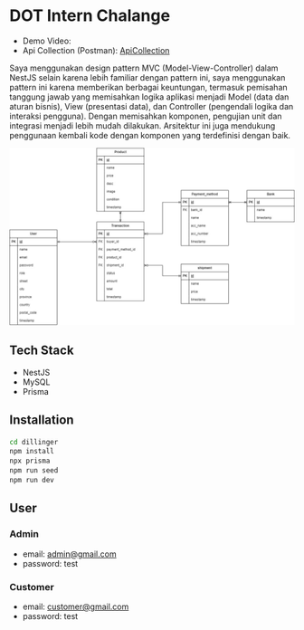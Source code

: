 # DOT Intern Chalange

- Demo Video: 
- Api Collection (Postman): [ApiCollection]

Saya menggunakan design pattern MVC (Model-View-Controller) dalam NestJS selain karena lebih familiar dengan pattern ini, saya menggunakan pattern ini karena memberikan berbagai keuntungan, termasuk pemisahan tanggung jawab yang memisahkan logika aplikasi menjadi Model (data dan aturan bisnis), View (presentasi data), dan Controller (pengendali logika dan interaksi pengguna). Dengan memisahkan komponen, pengujian unit dan integrasi menjadi lebih mudah dilakukan. Arsitektur ini juga mendukung penggunaan kembali kode dengan komponen yang terdefinisi dengan baik.

![Relational diagram](doc/relational-diagram.jpg)
## Tech Stack
- NestJS
- MySQL
- Prisma

## Installation

```sh
cd dillinger
npm install
npx prisma
npm run seed
npm run dev 
```
## User
### Admin
- email: admin@gmail.com
- password: test
### Customer
- email: customer@gmail.com
- password: test



[ApiCollection]: <https://github.com/farhantk/DOT-Intern/blob/master/doc/DOT-Intern.postman_collection.json>

